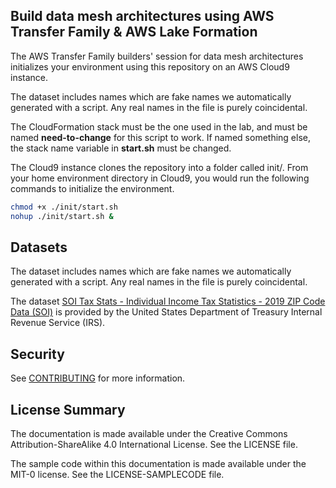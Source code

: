 ## Build data mesh architectures using AWS Transfer Family & AWS Lake Formation

The AWS Transfer Family builders' session for data mesh architectures initializes your environment using this repository on an AWS Cloud9 instance.

The dataset includes names which are fake names we automatically generated with a script. Any real names in the file is purely coincidental.

The CloudFormation stack must be the one used in the lab, and must be named **need-to-change** for this script to work. If named something else, the stack name variable in **start.sh** must be changed.

The Cloud9 instance clones the repository into a folder called init/. From your home environment directory in Cloud9, you would run the following commands to initialize the environment.

```bash
chmod +x ./init/start.sh
nohup ./init/start.sh &
```

## Datasets

The dataset includes names which are fake names we automatically generated with a script. Any real names in the file is purely coincidental.

The dataset [SOI Tax Stats - Individual Income Tax Statistics - 2019 ZIP Code Data (SOI)](https://www.irs.gov/statistics/soi-tax-stats-individual-income-tax-statistics-2019-zip-code-data-soi) is provided by the United States Department of Treasury Internal Revenue Service (IRS).

## Security

See [CONTRIBUTING](CONTRIBUTING.md#security-issue-notifications) for more information.

## License Summary

The documentation is made available under the Creative Commons Attribution-ShareAlike 4.0 International License. See the LICENSE file.

The sample code within this documentation is made available under the MIT-0 license. See the LICENSE-SAMPLECODE file.
